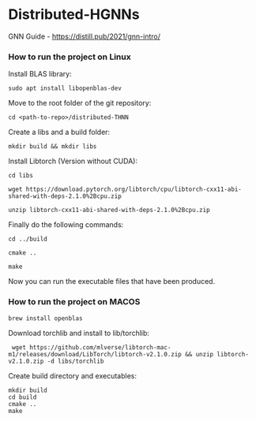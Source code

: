 # Distributed-HGNNs

GNN Guide - https://distill.pub/2021/gnn-intro/


### How to run the project on Linux

Install BLAS library:
```
sudo apt install libopenblas-dev
```

Move to the root folder of the git repository:
```
cd <path-to-repo>/distributed-THNN
```

Create a libs and a build folder:
```
mkdir build && mkdir libs
```

Install Libtorch (Version without CUDA):
```
cd libs
```
```
wget https://download.pytorch.org/libtorch/cpu/libtorch-cxx11-abi-shared-with-deps-2.1.0%2Bcpu.zip
```
```
unzip libtorch-cxx11-abi-shared-with-deps-2.1.0%2Bcpu.zip
```

Finally do the following commands:
```
cd ../build
```
```
cmake ..
```

```
make
```

Now you can run the executable files that have been produced. 


### How to run the project on MACOS

```
brew install openblas
```
Download torchlib and install to lib/torchlib:
```
 wget https://github.com/mlverse/libtorch-mac-m1/releases/download/LibTorch/libtorch-v2.1.0.zip && unzip libtorch-v2.1.0.zip -d libs/torchlib
```

Create build directory and executables:
```
mkdir build
cd build
cmake ..
make
```
